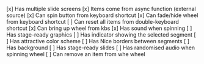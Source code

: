 [x] Has multiple slide screens
[x] Items come from async function (external source)
[x] Can spin button from keyboard shortcut
[x] Can fade/hide wheel from keyboard shortcut
[ ] Can reset all items from double-keyboard shortcut
[x] Can bring up wheel from kbs
[x] Has sound when spinning
[ ] Has stage-ready graphics
    [ ] Has indicator showing the selected segment
    [ ] Has attractive color scheme
    [ ] Has Nice borders between segments
    [ ] Has background
[ ] Has stage-ready slides
[ ] Has randomised audio when spinning wheel
[ ] Can remove an item from whe wheel